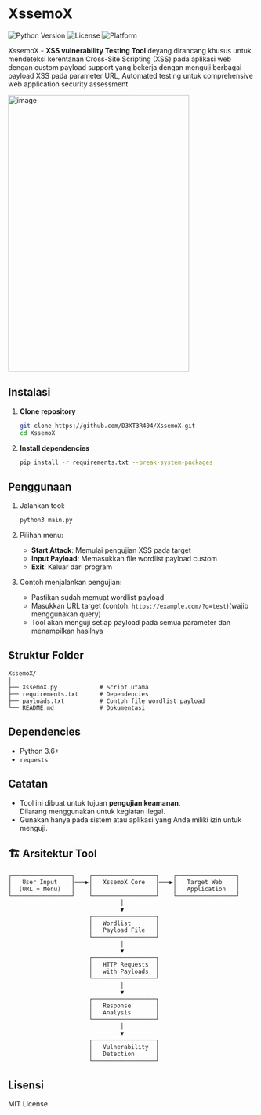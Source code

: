 # XssemoX
![Python Version](https://img.shields.io/badge/python-3.6+-blue.svg)
![License](https://img.shields.io/badge/license-Educational-green.svg)
![Platform](https://img.shields.io/badge/platform-Linux-red.svg)

XssemoX - **XSS vulnerability Testing Tool** deyang dirancang khusus untuk mendeteksi kerentanan Cross-Site Scripting (XSS) pada aplikasi web dengan custom payload support yang bekerja dengan menguji berbagai payload XSS pada parameter URL, Automated testing untuk comprehensive web application security assessment.

<img width="369" height="564" alt="image" src="https://github.com/user-attachments/assets/a2b7b823-9820-4698-83c5-c01c53f25f95" />

## Instalasi
1. **Clone repository**
   ```bash
   git clone https://github.com/D3XT3R404/XssemoX.git
   cd XssemoX
   ```

2. **Install dependencies**
   ```bash
   pip install -r requirements.txt --break-system-packages
   ```

## Penggunaan
1. Jalankan tool:
   ```bash
   python3 main.py
   ```

2. Pilihan menu:
   - **Start Attack**: Memulai pengujian XSS pada target
   - **Input Payload**: Memasukkan file wordlist payload custom
   - **Exit**: Keluar dari program

3. Contoh menjalankan pengujian:
   - Pastikan sudah memuat wordlist payload
   - Masukkan URL target (contoh: `https://example.com/?q=test`)(wajib menggunakan query)
   - Tool akan menguji setiap payload pada semua parameter dan menampilkan hasilnya

## Struktur Folder
```
XssemoX/
│
├── XssemoX.py            # Script utama
├── requirements.txt      # Dependencies
├── payloads.txt          # Contoh file wordlist payload
└── README.md             # Dokumentasi
```

## Dependencies
- Python 3.6+
- `requests`

## Catatan
- Tool ini dibuat untuk tujuan **pengujian keamanan**.  
  Dilarang menggunakan untuk kegiatan ilegal.
- Gunakan hanya pada sistem atau aplikasi yang Anda miliki izin untuk menguji.

## 🏗️ Arsitektur Tool
```
┌─────────────────┐    ┌──────────────────┐    ┌─────────────────┐
│   User Input    │───▶│   XssemoX Core   │───▶│   Target Web    │
│  (URL + Menu)   │    │                  │    │   Application   │
└─────────────────┘    └──────────────────┘    └─────────────────┘
                                │
                                ▼
                       ┌──────────────────┐
                       │   Wordlist       │
                       │   Payload File   │
                       └──────────────────┘
                                │
                                ▼
                       ┌──────────────────┐
                       │   HTTP Requests  │
                       │   with Payloads  │
                       └──────────────────┘
                                │
                                ▼
                       ┌──────────────────┐
                       │   Response       │
                       │   Analysis       │
                       └──────────────────┘
                                │
                                ▼
                       ┌──────────────────┐
                       │   Vulnerability  │
                       │   Detection      │
                       └──────────────────┘
```
## Lisensi
MIT License
